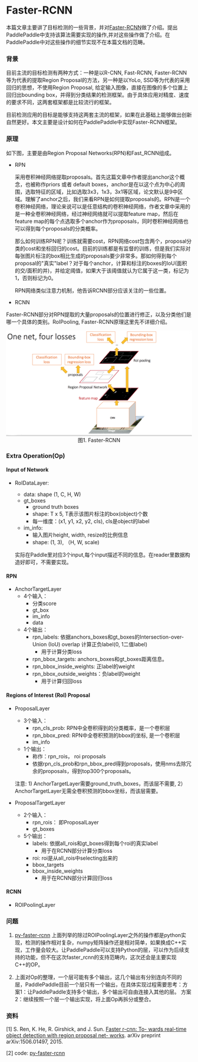 # Faster-RCNN

本篇文章主要讲了目标检测的一些背景，并对[Faster-RCNN](https://arxiv.org/abs/1506.01497)做了介绍。提出PaddlePaddle中支持该算法需要实现的操作,并对这些操作做了介绍。在PaddlePaddle中对这些操作的细节实现不在本篇文档的范畴。

### 背景

目前主流的目标检测有两种方式：一种是以R-CNN, Fast-RCNN, Faster-RCNN等为代表的提取Region Proposal的方法，另一种是以YoLo, SSD等为代表的采用回归的思想，不使用Region Proposal, 给定输入图像，直接在图像的多个位置上回归出bounding box，并得到分类结果的检测框架。由于具体应用对精度、速度的要求不同，这两套框架都是比较流行的框架。

目前检测应用的目标是能够支持这两套主流的框架，如果在此基础上能够做出创新自然更好。本文主要是设计如何在PaddlePaddle中实现Faster-RCNN框架。


### 原理

如下图，主要是由Region Proposal Networks(RPN)和Fast_RCNN组成。

- RPN

    采用卷积神经网络提取proposals。首先这篇文章中作者提出anchor这个概念，也被称作priors 或者 default boxes，anchor是在以这个点为中心的周围，选取特征的区域，比如选取3x3，1x3，3x1等区域，论文默认是9中区域。理解了anchor之后，我们来看RPN是如何提取proposals的。RPN是一个卷积神经网络，理论来说可以是任意结构的卷积神经网络，作者文章中采用的是一种全卷积神经网络，经过神经网络就可以提取feature map，然后在feature map的每个点选取多个anchor作为proposals，同时卷积神经网络也可以得到每个proposals的分类概率。
    
    那么如何训练RPN呢？训练就需要cost，RPN网络cost包含两个，proposal分类的cost和坐标回归的cost。目前的训练都是有监督的训练，但是我们实际对每张图片标注的box相比生成的proposals要少非常多。那如何得到每个proposal的"真实"label？对于每个anchor，计算和标注的boxes的IoU(面积的交/面积的并)，并给定阈值，如果大于该阈值就认为它属于这一类，标记为1，否则标记为0。
    
    RPN网络类似注意力机制，他告诉RCNN部分应该关注的一些位置。

- RCNN

Faster-RCNN部分对RPN提取的大量proposals的位置进行修正，以及分类他们是哪一个具体的类别。RoIPooling, Faster-RCNN原理这里先不详细介绍。


<p align="center">    
<img src="./faster_rcnn.png" width = 600 align=center><br>
图1. Faster-RCNN
</p>


### Extra Operation(Op)

#### Input of Network

- RoIDataLayer: 
    - data: shape (1, C, H, W)
    - gt_boxes
      - ground truth boxes
      - shape: T x 5, T表示该图片标注的box(object)个数
      - 每一维度：(x1, y1, x2, y2, cls), cls是object的label
    - im_info:
      - 输入图片height, width, resize的比例信息
      - shape: (1, 3), （H, W, scale)
 
    实际在Paddle里对应3个input,每个input描述不同的信息。在reader里数据构造好即可，不需要实现。
 
#### RPN
 
- AnchorTargetLayer
   - 4个输入：
     - 分类score
     - gt_box
     - im_info
     - data
   - 4个输出：
       - rpn_labels: 依据anchors\_boxes和gt\_boxes的Intersection-over-Union (IoU) overlap 计算正负label(0, 1二值label)
         - 用于计算分类loss
       - rpn_bbox\_targets:  anchors\_boxes和gt\_boxes距离信息。
       - rpn_bbox\_inside\_weights: 正label的weight
       - rpn_bbox\_outside\_weights：负label的weight
         - 用于计算归回loss

#### Regions of Interest (RoI) Proposal
  
- ProposalLayer
   - 3个输入：
      - rpn_cls_prob: RPN中全卷积得到的分类概率，是一个卷积层
      - rpn_bbox_pred: RPN中全卷积预测的bbox的坐标, 是一个卷积层
      - im_info
   - 1个输出：
     - 称作：rpn\_rois， roi proposals
     - 依据rpn_cls_prob和rpn_bbox_pred得到proposals，使用nms去除冗余的proposals，得到top300个proposals。
    
   注意: 1) AnchorTargetLayer需要ground\_truth\_boxes，而该层不需要, 2）AnchorTargetLayer无需全卷积预测的bbox坐标，而该层需要。
      
- ProposalTargetLayer
  - 2个输入：
     - rpn_rois： 即ProposalLayer
     - gt_boxes
  - 5个输出：
     - labels: 依据all\_rois和gt\_boxes得到每个roi的真实label
         - 用于在RCNN部分计算分类loss
     - roi: roi是从all\_rois中selecting出来的
     - bbox\_targets
     - bbox\_inside\_weights
         - 用于在RCNN部分计算回归loss

#### RCNN

  - ROIPoolingLayer


### 问题

1. [py-faster-rcnn](https://github.com/rbgirshick/py-faster-rcnn) 上面列举的除过ROIPoolingLayer之外的操作都是python实现，检测的操作相对复杂，numpy矩阵操作还是相对简单，如果换成C++实现，工作量会较大。让PaddlePaddle可以支持Python的层，可以作为后续支持的功能，但不在这次faster_rcnn的支持范畴内，这次还会是主要实现C++的OP。

3. 上面对Op的整理，一个层可能有多个输出，这几个输出有分别连向不同的层，PaddlePaddle目前一个层只有一个输出，在具体实现过程需要思考：方案1：让PaddlePaddle支持多个输出，多个输出可自由连接入其他的层。 方案2：继续按照一个层一个输出实现，将上面Op再拆分或整合。


### 资料

[1] S. Ren, K. He, R. Girshick, and J. Sun. [Faster r-cnn: To- wards real-time object detection with region proposal net- works](https://arxiv.org/abs/1506.01497). arXiv preprint arXiv:1506.01497, 2015.

[2] code: [py-faster-rcnn](https://github.com/rbgirshick/py-faster-rcnn)
